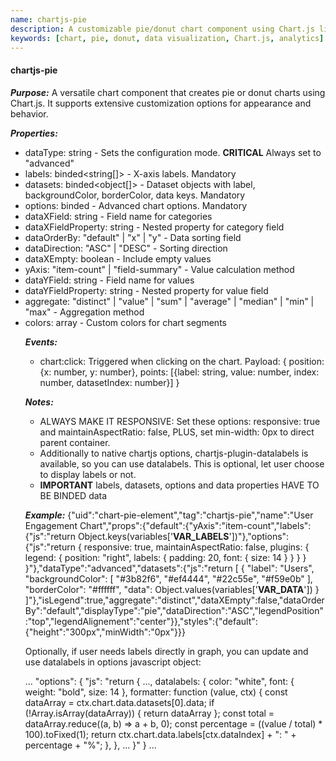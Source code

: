 ```yaml
---
name: chartjs-pie
description: A customizable pie/donut chart component using Chart.js library for data visualization
keywords: [chart, pie, donut, data visualization, Chart.js, analytics]
---
```


#### chartjs-pie

***Purpose:***
A versatile chart component that creates pie or donut charts using Chart.js. It supports extensive customization options for appearance and behavior.

***Properties:***
- dataType: string - Sets the configuration mode. **CRITICAL** Always set to "advanced"
- labels: binded<string[]> - X-axis labels. Mandatory
- datasets: binded<object[]> - Dataset objects with label, backgroundColor, borderColor, data keys. Mandatory
- options: binded<object> - Advanced chart options. Mandatory
- dataXField: string - Field name for categories
- dataXFieldProperty: string - Nested property for category field
- dataOrderBy: "default" | "x" | "y" - Data sorting field
- dataDirection: "ASC" | "DESC" - Sorting direction
- dataXEmpty: boolean - Include empty values
- yAxis: "item-count" | "field-summary" - Value calculation method
- dataYField: string - Field name for values
- dataYFieldProperty: string - Nested property for value field
- aggregate: "distinct" | "value" | "sum" | "average" | "median" | "min" | "max" - Aggregation method
- colors: array - Custom colors for chart segments

***Events:***
- chart:click: Triggered when clicking on the chart. Payload: { position: {x: number, y: number}, points: [{label: string, value: number, index: number, datasetIndex: number}] }

***Notes:***
- ALWAYS MAKE IT RESPONSIVE: Set these options: responsive: true and maintainAspectRatio: false, PLUS, set min-width: 0px to direct parent container.
- Additionally to native chartjs options, chartjs-plugin-datalabels is available, so you can use datalabels. This is optional, let user choose to display labels or not.
- **IMPORTANT** labels, datasets, options and data properties HAVE TO BE BINDED data

***Example:***
<elements>
{"uid":"chart-pie-element","tag":"chartjs-pie","name":"User Engagement Chart","props":{"default":{"yAxis":"item-count","labels":{"js":"return Object.keys(variables['__VAR_LABELS__'])"},"options":{"js":"return { responsive: true, maintainAspectRatio: false, plugins: { legend: { position: \"right\", labels: { padding: 20, font: { size: 14 } } } } }"},"dataType":"advanced","datasets":{"js":"return [ { \"label\": \"Users\", \"backgroundColor\": [ \"#3b82f6\", \"#ef4444\", \"#22c55e\", \"#f59e0b\" ], \"borderColor\": \"#ffffff\", \"data\": Object.values(variables['__VAR_DATA__']) } ]"},"isLegend":true,"aggregate":"distinct","dataXEmpty":false,"dataOrderBy":"default","displayType":"pie","dataDirection":"ASC","legendPosition":"top","legendAlignement":"center"}},"styles":{"default":{"height":"300px","minWidth":"0px"}}}
</elements>

Optionally, if user needs labels directly in graph, you can update and use datalabels in options javascript object:

...
"options": {
  "js": "return { ..., datalabels: { color: \"white\", font: { weight: \"bold\", size: 14 }, formatter: function (value, ctx) { const dataArray = ctx.chart.data.datasets[0].data; if (!Array.isArray(dataArray)) { return dataArray }; const total = dataArray.reduce((a, b) => a + b, 0); const percentage = ((value / total) * 100).toFixed(1); return ctx.chart.data.labels[ctx.dataIndex] + \": \" + percentage + \"%\"; }, }, ... }"
}
...